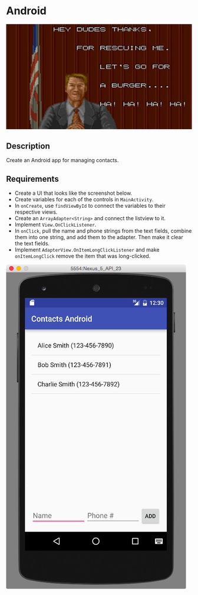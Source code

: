 # Android

![screenshot](screenshot.jpg)

## Description

Create an Android app for managing contacts.

## Requirements

* Create a UI that looks like the screenshot below.
* Create variables for each of the controls in `MainActivity`.
* In `onCreate`, use `findViewById` to connect the variables to their respective views.
* Create an `ArrayAdapter<String>` and connect the listview to it.
* Implement `View.OnClickListener`.
* In `onClick`, pull the name and phone strings from the text fields, combine them into one string, and add them to the adapter. Then make it clear the text fields.
* Implement `AdapterView.OnItemLongClickListener` and make `onItemLongClick` remove the item that was long-clicked.

![screenshot](screenshot.png)
